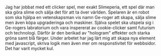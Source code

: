 Jag har jobbat med ett clicker spel, mer exakt Slimeperia, ett spel där man ska göra slime och sälja det för att ta över världen. Spelaren är en robot som ska hjälpa en vetenskapsman vis namn Ge-roger att skapa, sälja slime men även köpa upgraderinga och maskiner. Själva spelet ska utspela sig i Ge-rogers labratorium och vara inspererat av cookie-clicker samt futurism och technologi.
Därför är den berikad av "hologram" effekter och starka gröna samt blå färger.
Under arbetet har jag lärt mig att skapa nya element med javascript, skriva logik men även mer om responstivitet för webbsidor. Det har varit mycket kul.
